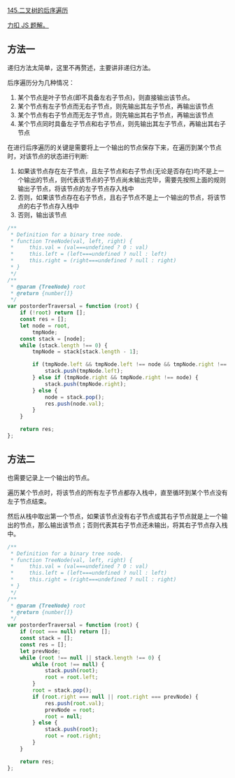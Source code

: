 [145.二叉树的后序遍历](https://leetcode-cn.com/problems/binary-tree-postorder-traversal/solution/)

[力扣 JS 题解。](https://github.com/GuYueJiaJie/blog/tree/master/%E6%95%B0%E6%8D%AE%E7%BB%93%E6%9E%84%E4%B8%8E%E7%AE%97%E6%B3%95)

## 方法一

递归方法太简单，这里不再赘述，主要讲非递归方法。

后序遍历分为几种情况：

1. 某个节点是叶子节点(即不具备左右子节点)，则直接输出该节点。
2. 某个节点有左子节点而无右子节点，则先输出其左子节点，再输出该节点
3. 某个节点有右子节点而无左子节点，则先输出其右子节点，再输出该节点
4. 某个节点同时具备左子节点和右子节点，则先输出其左子节点，再输出其右子节点

在进行后序遍历的关键是需要将上一个输出的节点保存下来，在遍历到某个节点时，对该节点的状态进行判断:

1. 如果该节点存在左子节点，且左子节点和右子节点(无论是否存在)均不是上一个输出的节点，则代表该节点的子节点尚未输出完毕，需要先按照上面的规则输出子节点，将该节点的左子节点存入栈中
2. 否则，如果该节点存在右子节点，且右子节点不是上一个输出的节点，将该节点的右子节点存入栈中
3. 否则，输出该节点

```javascript
/**
 * Definition for a binary tree node.
 * function TreeNode(val, left, right) {
 *     this.val = (val===undefined ? 0 : val)
 *     this.left = (left===undefined ? null : left)
 *     this.right = (right===undefined ? null : right)
 * }
 */
/**
 * @param {TreeNode} root
 * @return {number[]}
 */
var postorderTraversal = function (root) {
    if (!root) return [];
    const res = [];
    let node = root,
        tmpNode;
    const stack = [node];
    while (stack.length !== 0) {
        tmpNode = stack[stack.length - 1];

        if (tmpNode.left && tmpNode.left !== node && tmpNode.right !== node) {
            stack.push(tmpNode.left);
        } else if (tmpNode.right && tmpNode.right !== node) {
            stack.push(tmpNode.right);
        } else {
            node = stack.pop();
            res.push(node.val);
        }
    }

    return res;
};
```

## 方法二

也需要记录上一个输出的节点。

遍历某个节点时，将该节点的所有左子节点都存入栈中，直至循环到某个节点没有左子节点结束。

然后从栈中取出第一个节点，如果该节点没有右子节点或其右子节点就是上一个输出的节点，那么输出该节点；否则代表其右子节点还未输出，将其右子节点存入栈中。

```js
/**
 * Definition for a binary tree node.
 * function TreeNode(val, left, right) {
 *     this.val = (val===undefined ? 0 : val)
 *     this.left = (left===undefined ? null : left)
 *     this.right = (right===undefined ? null : right)
 * }
 */
/**
 * @param {TreeNode} root
 * @return {number[]}
 */
var postorderTraversal = function (root) {
    if (root === null) return [];
    const stack = [];
    const res = [];
    let prevNode;
    while (root !== null || stack.length !== 0) {
        while (root !== null) {
            stack.push(root);
            root = root.left;
        }
        root = stack.pop();
        if (root.right === null || root.right === prevNode) {
            res.push(root.val);
            prevNode = root;
            root = null;
        } else {
            stack.push(root);
            root = root.right;
        }
    }

    return res;
};
```

